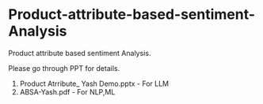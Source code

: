 # Product-attribute-based-sentiment-Analysis
Product attribute based sentiment Analysis.

Please go through PPT for details.
1. Product Atrribute_ Yash Demo.pptx - For LLM
2. ABSA-Yash.pdf - For NLP,ML 
